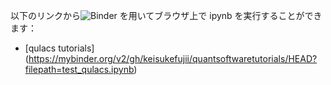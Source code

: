 以下のリンクから![Binder](https://mybinder.org/badge_logo.svg) を用いてブラウザ上で ipynb を実行することができます：
- [qulacs tutorials]
(https://mybinder.org/v2/gh/keisukefujii/quantsoftwaretutorials/HEAD?filepath=test_qulacs.ipynb)


